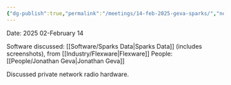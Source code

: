 ```yaml
---
{"dg-publish":true,"permalink":"/meetings/14-feb-2025-geva-sparks/","noteIcon":"","created":"2025-05-20T09:18:16.501-05:00"}
---
```


Date: 2025 02-February 14

Software discussed: [[Software/Sparks Data\|Sparks Data]] (includes screenshots), from [[Industry/Flexware\|Flexware]]
People: [[People/Jonathan Geva\|Jonathan Geva]]

Discussed private network radio hardware.